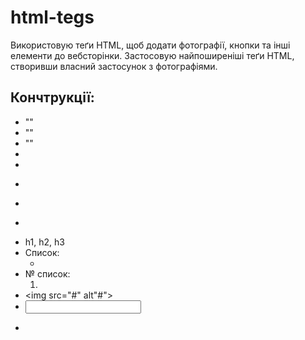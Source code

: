 # html-tegs
Використовую теґи HTML, щоб додати фотографії, кнопки та інші елементи до вебсторінки.  Застосовую найпоширеніші теґи HTML, створивши власний застосунок з фотографіями.

## Кончтрукції:
- "<!DOCTYPE html>"
- "<html lang="en">"
- "<head></head>"
- <title></title>
- <body></body>
- <p></p>
- <main></main>
- <section></section>
- h1, h2, h3
- Список:
  <ul>
  <li></li>
  </ul>
- № список:
  <ol>
    <li></li>
  </ol>
- <img src="#" alt"#">
- <label><input id="" type="" name="" value="" checked></label>
- <form action=""></form>
